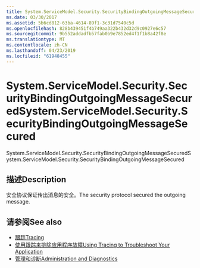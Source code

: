```yaml
---
title: System.ServiceModel.Security.SecurityBindingOutgoingMessageSecured
ms.date: 03/30/2017
ms.assetid: 5b6cd812-63ba-4614-89f1-3c31d7540c5d
ms.openlocfilehash: 828b439451f4b749aa322b432d32d9c0927e6c57
ms.sourcegitcommit: 9b552addadfb57fab0b9e7852ed4f1f1b8a42f8e
ms.translationtype: MT
ms.contentlocale: zh-CN
ms.lasthandoff: 04/23/2019
ms.locfileid: "61948455"
---
```

# <a name="systemservicemodelsecuritysecuritybindingoutgoingmessagesecured"></a><span data-ttu-id="b6743-102">System.ServiceModel.Security.SecurityBindingOutgoingMessageSecured</span><span class="sxs-lookup"><span data-stu-id="b6743-102">System.ServiceModel.Security.SecurityBindingOutgoingMessageSecured</span></span>
<span data-ttu-id="b6743-103">System.ServiceModel.Security.SecurityBindingOutgoingMessageSecured</span><span class="sxs-lookup"><span data-stu-id="b6743-103">System.ServiceModel.Security.SecurityBindingOutgoingMessageSecured</span></span>  
  
## <a name="description"></a><span data-ttu-id="b6743-104">描述</span><span class="sxs-lookup"><span data-stu-id="b6743-104">Description</span></span>  
 <span data-ttu-id="b6743-105">安全协议保证传出消息的安全。</span><span class="sxs-lookup"><span data-stu-id="b6743-105">The security protocol secured the outgoing message.</span></span>  
  
## <a name="see-also"></a><span data-ttu-id="b6743-106">请参阅</span><span class="sxs-lookup"><span data-stu-id="b6743-106">See also</span></span>

- [<span data-ttu-id="b6743-107">跟踪</span><span class="sxs-lookup"><span data-stu-id="b6743-107">Tracing</span></span>](../../../../../docs/framework/wcf/diagnostics/tracing/index.md)
- [<span data-ttu-id="b6743-108">使用跟踪来排除应用程序故障</span><span class="sxs-lookup"><span data-stu-id="b6743-108">Using Tracing to Troubleshoot Your Application</span></span>](../../../../../docs/framework/wcf/diagnostics/tracing/using-tracing-to-troubleshoot-your-application.md)
- [<span data-ttu-id="b6743-109">管理和诊断</span><span class="sxs-lookup"><span data-stu-id="b6743-109">Administration and Diagnostics</span></span>](../../../../../docs/framework/wcf/diagnostics/index.md)
